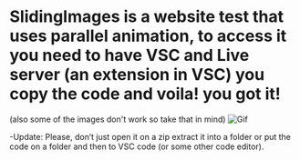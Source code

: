 # SlidingImages is a website test that uses parallel animation, to access it you need to have VSC and Live server (an extension in VSC) you copy the code and voila! you got it!
(also some of the images don't work so take that in mind)
![Gif](https://github.com/RanNewUser/SlidingImages/assets/149963228/4af46c2d-8818-4870-a1a8-045fd4f8762a)


-Update: Please, don’t just open it on a zip extract it into a folder or put the code on a folder and then to VSC code (or some other code editor).
